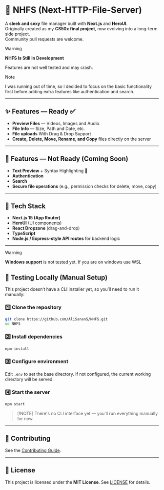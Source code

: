 # 📂 NHFS (Next-HTTP-File-Server)

A **sleek and sexy** file manager built with **Next.js** and **HeroUI**.  
Originally created as my **CS50x final project**, now evolving into a long-term side project.  
Community pull requests are welcome.

> [!WARNING]
> **NHFS Is Still In Development**
> 
> Features are not well tested and may crash.

> [!NOTE]
> I was running out of time, so I decided to focus on the basic functionality first before adding extra features like authentication and search.

---

## ✨ Features — Ready ✅
- **Preview Files** — Videos, Images and Audio.
- **File Info** — Size, Path and Date, etc.
- **File uploads** With Drag & Drop Support
- **Create, Delete, Move, Rename, and Copy** files directly on the server

---

## 🚧 Features — Not Ready (Coming Soon)
- **Text Preview** + Syntax Highlighting 🎨
- **Authentication**
- **Search**
- **Secure file operations** (e.g., permission checks for delete, move, copy)

---

## 📂 Tech Stack
- **Next.js 15 (App Router)**
- **HeroUI** (UI components)
- **React Dropzone** (drag-and-drop)
- **TypeScript**
- **Node.js / Express-style API routes** for backend logic

---

> [!WARNING]
> **Windows support** is not tested yet.
> If you are on windows use WSL

## 🧪 Testing Locally (Manual Setup)

This project doesn’t have a CLI installer yet, so you’ll need to run it manually:

### 1️⃣ Clone the repository
```bash
git clone https://github.com/AliSananS/NHFS.git
cd NHFS
````

### 2️⃣ Install dependencies

```bash
npm install
```

### 3️⃣ Configure environment

Edit `.env` to set the base directory.
If not configured, the current working directory will be served.

### 4️⃣ Start the server

```bash
npm start
```

> \[!NOTE]
> There's no CLI interface yet — you'll run everything manually for now.

---

## 🤝 Contributing

See the [Contributing Guide](docs/contributing.md).

---

## 📜 License

This project is licensed under the **MIT License**.
See [LICENSE](LICENSE) for details.
